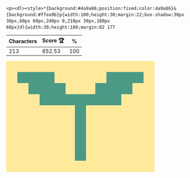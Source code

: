 `<p><dl><style>*{background:#4a9a86;position:fixed;color:4a9a86}&{background:#ffea9b}p{width:100;height:30;margin:22;box-shadow:30px 30px,60px 60px,240px 0,210px 30px,180px 60px}dl{width:30;height:180;margin:82 177`

| Characters | Score 🏆 | %   |
| ---------- | -------- | --- |
| 213        | 652.53   | 100 |

![](/2025/Oct2025/18/20251018.png)
